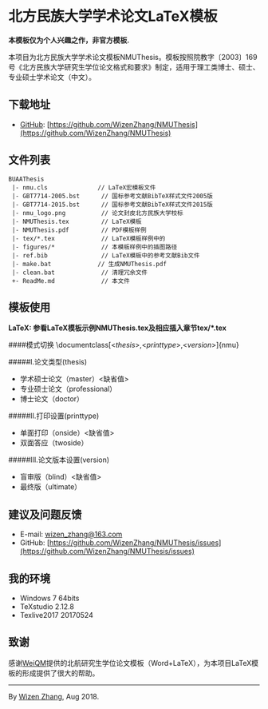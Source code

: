 # 北方民族大学学术论文LaTeX模板

**本模板仅为个人兴趣之作，非官方模板.**

本项目为北方民族大学学术论文模板NMUThesis。模板按照院教字〔2003〕169号《北方民族大学研究生学位论文格式和要求》制定，适用于理工类博士、硕士、专业硕士学术论文（中文）。


## 下载地址

+ [GitHub](https://github.com/WizenZhang/NMUThesis): [https://github.com/WizenZhang/NMUThesis](https://github.com/WizenZhang/NMUThesis)

## 文件列表

```
BUAAThesis
 |- nmu.cls              // LaTeX宏模板文件
 |- GBT7714-2005.bst      // 国标参考文献BibTeX样式文件2005版
 |- GBT7714-2015.bst      // 国标参考文献BibTeX样式文件2015版
 |- nmu_logo.png          // 论文封皮北方民族大学校标
 |- NMUThesis.tex         // LaTeX模板
 |- NMUThesis.pdf         // PDF模板样例
 |- tex/*.tex             // LaTeX模板样例中的
 |- figures/*             // 本模板样例中的插图路径
 |- ref.bib               // LaTeX模板中的参考文献Bib文件
 |- make.bat             // 生成NMUThesis.pdf
 |- clean.bat             // 清理冗余文件
 +- ReadMe.md             // 本文件
```

## 模板使用

**LaTeX: 参看LaTeX模板示例NMUThesis.tex及相应插入章节tex/*.tex**

####模式切换
\documentclass[<*thesis*>,<*printtype*>,<*version*>]{nmu}

#####I.论文类型(thesis)
+ 学术硕士论文（master）<缺省值>
+ 专业硕士论文（professional）
+ 博士论文（doctor）

#####II.打印设置(printtype)

+ 单面打印（onside）<缺省值>
+ 双面答应（twoside）

#####III.论文版本设置(version)
+ 盲审版（blind）<缺省值>
+ 最终版（ultimate）


## 建议及问题反馈

+ E-mail: [wizen_zhang@163.com](wizen_zhang@163.com)
+ GitHub: [https://github.com/WizenZhang/NMUThesis/issues](https://github.com/WizenZhang/NMUThesis/issues)

## 我的环境

+ Windows 7 64bits
+ TeXstudio 2.12.8
+ Texlive2017 20170524

## 致谢

感谢[WeiQM](https://github.com/CheckBoxStudio/BUAAThesis)提供的北航研究生学位论文模板（Word+LaTeX），为本项目LaTeX模板的形成提供了很大的帮助。

***

By [Wizen Zhang](https://github.com/WizenZhang), Aug 2018.